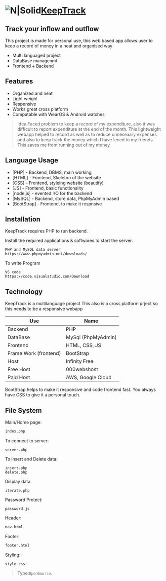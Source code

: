# ![N|Solid](https://img.icons8.com/color/48/google-keep.png)[KeepTrack](http://keeptrack.free.nf/)
## Track your inflow and outflow 

This project is made for personal use,
this web based app allows user to keep a record of money in a neat and organised way

- Multi languaged project
- DataBase managenmt
- Frontend + Backend
## Features

- Organized and neat
- Light weight
- Respensive
- Works great cross platform
- Compatable with WearOS & Android watches

> Idea
> Faced problem to keep a record of my expenditure,
> also it was difficult to report expenditure at the end of the month.
> This lightweight webapp
> helped to record as well as to reduce unneseaary expenses
> and also to keep track the money which I have lened to my friends
> This saves me from running out of my money


## Language Usage

- [PHP] - Backend, DBMS, main working
- [HTML] - Frontend, Skeleton of the website
- [CSS] - Frontend, styleing website (beautify)
- [JS] - Frontend, basic functionality
- [node.js] - evented I/O for the backend
- [MySQL] - Backend, store data, PhpMyAdmin based
- [BootStrap] - Frontend, to make it respnsive


## Installation

KeepTrack requires PHP to run backend.

Install the required applications & softwares to start the server.

```
PHP and MySQL data server
https://www.phpmyadmin.net/downloads/
```

To write Program

```
VS code
https://code.visualstudio.com/Download
```

## Technology
KeepTrack is a multilanguage project
This also is a cross platform prject so this needs to be a responsive webapp

| Use | Name |
| ------ | ------ |
| Backend | PHP |
| DataBase | MySql (PhpMyAdmin) |
| Frontend | HTML, CSS, JS |
| Frame Work (frontend) | BootStrap |
| Host | Infinity Free |
| Free Host | 000webshost|
|Paid Host | AWS, Google Cloud|

BootStrap helps to make it responsive
and code frontend fast.
 You always have CSS to give it a personal touch.
## File System

Main/Home page:
```sh
index.php
```

To connect to server:
```
server.php
```

To insert and Delete data:
```
insert.php
delete.php
```

Display data:
```
iterate.php
```

Password Protect:
```
password.js
```
Header:
```sh
nav.html
```

Footer:
```sh
footer.html
```

Styling:
```
style.css
```


> Type:`OpenSource`.


